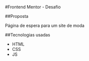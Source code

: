 #Frontend Mentor - Desafio

##Proposta

Página de espera para um site de moda

##Tecnologias usadas

- HTML
- CSS
- JS
